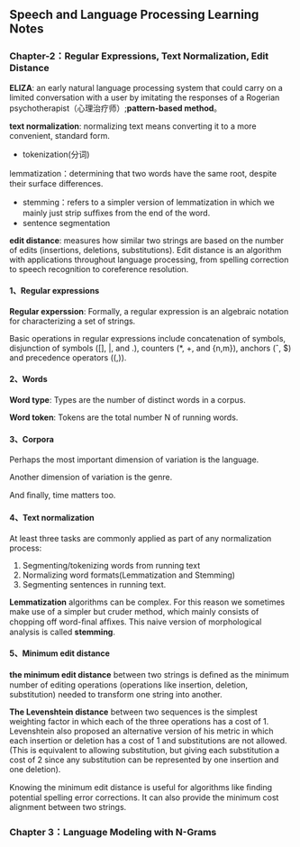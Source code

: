 ## Speech and Language Processing  Learning Notes

### Chapter-2：Regular Expressions, Text Normalization, Edit Distance

**ELIZA**: an early natural language processing system that could carry on a limited conversation with a user by imitating the responses of a Rogerian psychotherapist（心理治疗师）;**pattern-based method**。

**text normalization**: normalizing text means converting it to a more convenient, standard form.

- tokenization(分词)

lemmatization：determining that two words have the same root, despite their surface differences.

 + stemming：refers to a simpler version of lemmatization in which we mainly just strip sufﬁxes from the end of the word.
 + sentence segmentation

**edit distance**: measures how similar two strings are based on the number of edits (insertions, deletions, substitutions). Edit distance is an algorithm with applications throughout language processing, from spelling correction to speech recognition to coreference resolution.

#### 1、Regular expressions

**Regular experssion**: Formally, a regular expression is an algebraic notation for characterizing a set of strings.

Basic operations in regular expressions include concatenation of symbols, disjunction of symbols ([], |, and .), counters (*, +, and {n,m}), anchors (ˆ, $) and precedence operators ((,)).



#### 2、Words

**Word type**: Types are the number of distinct words in a corpus.

**Word token**: Tokens are the total number N of running words.



#### 3、Corpora

Perhaps the most important dimension of variation is the language. 

Another dimension of variation is the genre.

And ﬁnally, time matters too.



#### 4、Text normalization

At least three tasks are commonly applied as part of any normalization process:

1. Segmenting/tokenizing words from running text
2. Normalizing word formats(Lemmatization and Stemming)
3. Segmenting sentences in running text.

**Lemmatization** algorithms can be complex. For this reason we sometimes make use of a simpler but cruder method, which mainly consists of chopping off word-ﬁnal afﬁxes. This naive version of morphological analysis is called **stemming**.



#### 5、Minimum edit distance

**the minimum edit distance** between two strings is deﬁned as the minimum number of editing operations (operations like insertion, deletion, substitution) needed to transform one string into another.

**The Levenshtein distance** between two sequences is the simplest weighting factor in which each of the three operations has a cost of 1. Levenshtein also proposed an alternative version of his metric in which each insertion or deletion has a cost of 1 and substitutions are not allowed. (This is equivalent to allowing substitution, but giving each substitution a cost of 2 since any substitution can be represented by one insertion and one deletion).

Knowing the minimum edit distance is useful for algorithms like ﬁnding potential spelling error corrections. It can also provide the minimum cost alignment between two strings.





### Chapter 3：Language Modeling with N-Grams

